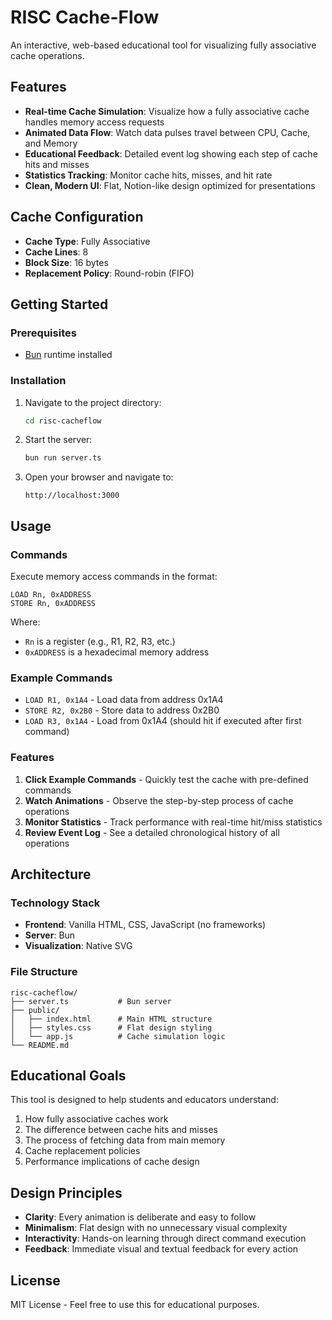 # RISC Cache-Flow

An interactive, web-based educational tool for visualizing fully associative cache operations.

## Features

- **Real-time Cache Simulation**: Visualize how a fully associative cache handles memory access requests
- **Animated Data Flow**: Watch data pulses travel between CPU, Cache, and Memory
- **Educational Feedback**: Detailed event log showing each step of cache hits and misses
- **Statistics Tracking**: Monitor cache hits, misses, and hit rate
- **Clean, Modern UI**: Flat, Notion-like design optimized for presentations

## Cache Configuration

- **Cache Type**: Fully Associative
- **Cache Lines**: 8
- **Block Size**: 16 bytes
- **Replacement Policy**: Round-robin (FIFO)

## Getting Started

### Prerequisites

- [Bun](https://bun.sh) runtime installed

### Installation

1. Navigate to the project directory:
   ```bash
   cd risc-cacheflow
   ```

2. Start the server:
   ```bash
   bun run server.ts
   ```

3. Open your browser and navigate to:
   ```
   http://localhost:3000
   ```

## Usage

### Commands

Execute memory access commands in the format:
```
LOAD Rn, 0xADDRESS
STORE Rn, 0xADDRESS
```

Where:
- `Rn` is a register (e.g., R1, R2, R3, etc.)
- `0xADDRESS` is a hexadecimal memory address

### Example Commands

- `LOAD R1, 0x1A4` - Load data from address 0x1A4
- `STORE R2, 0x2B0` - Store data to address 0x2B0
- `LOAD R3, 0x1A4` - Load from 0x1A4 (should hit if executed after first command)

### Features

1. **Click Example Commands** - Quickly test the cache with pre-defined commands
2. **Watch Animations** - Observe the step-by-step process of cache operations
3. **Monitor Statistics** - Track performance with real-time hit/miss statistics
4. **Review Event Log** - See a detailed chronological history of all operations

## Architecture

### Technology Stack

- **Frontend**: Vanilla HTML, CSS, JavaScript (no frameworks)
- **Server**: Bun
- **Visualization**: Native SVG

### File Structure

```
risc-cacheflow/
├── server.ts           # Bun server
├── public/
│   ├── index.html      # Main HTML structure
│   ├── styles.css      # Flat design styling
│   └── app.js          # Cache simulation logic
└── README.md
```

## Educational Goals

This tool is designed to help students and educators understand:

1. How fully associative caches work
2. The difference between cache hits and misses
3. The process of fetching data from main memory
4. Cache replacement policies
5. Performance implications of cache design

## Design Principles

- **Clarity**: Every animation is deliberate and easy to follow
- **Minimalism**: Flat design with no unnecessary visual complexity
- **Interactivity**: Hands-on learning through direct command execution
- **Feedback**: Immediate visual and textual feedback for every action

## License

MIT License - Feel free to use this for educational purposes.
